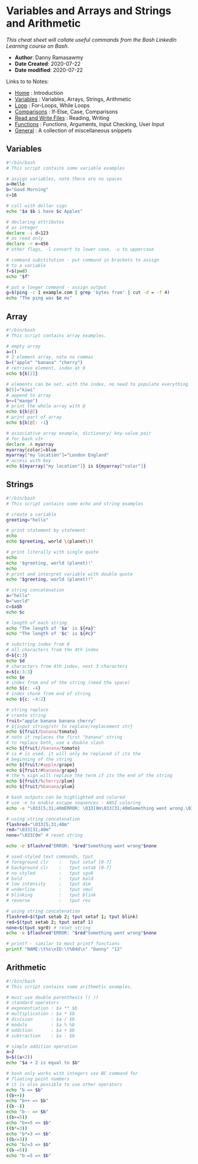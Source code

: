 # Variables and Arrays and Strings and Arithmetic
*This cheat sheet will collate useful commands from the Bash LinkedIn Learning course on Bash.*

- **Author**: Danny Ramasawmy
- **Date Created**: 2020-07-22
- **Date modified**: 2020-07-22

Links to to Notes:
- [Home](./bash_notes) : Introduction  
- [Variables](./bash_notes_variables) : Variables, Arrays, Strings, Arithmetic  
- [Loop](./bash_notes_loops) : For-Loops, While Loops
- [Comparisons](./bash_notes_comparisons) : If-Else, Case, Comparisons
- [Read and Write Files](./bash_notes_rw_files) : Reading, Writing
- [Functions](./bash_notes_functions) : Functions, Arguments, Input Checking, User Input
- [General](./bash_notes_general) : A collection of miscellaneous snippets

## Variables
```bash
#!/bin/bash
# This script contains some variable examples

# assign variables, note there are no spaces
a=Hello
b="Good Morning"
c=16

# call with dollar sign
echo "$a $b i have $c Apples"

# declaring attributes
# as integer
declare -i d=123
# as read only
declare -r e=456
# other flags, -l convert to lower case, -u to uppercase

# command substitution - put command in brackets to assign
# to a variable
f=$(pwd)
echo "$f"

# put a longer command - assign output 
g=$(ping -c 1 example.com | grep 'bytes from' | cut -d = -f 4)
echo "The ping was $e ms"
```

## Array
```bash
#!/bin/bash
# This script contains array examples.

# empty array
a=()
# 3 element array, note no commas
b=("apple" "banana" "cherry")
# retrieve element, index at 0
echo ${b[2]}

# elements can be set, with the index, no need to populate everything
b[5]="kiwi"
# append to array
b+=("mango")
# print the whole array with @
echo ${b[@]}
# print part of array
echo ${b[@]: -1}

# associative array example, dictionary/ key-value pair
# for bash v3+
declare -A myarray
myarray[color]=blue
myarray["my location"]="London England"
# access with key
echo ${myarray["my location"]} is ${myarray["color"]}
```

## Strings
```bash
#!/bin/bash
# This script contains some echo and string examples

# create a variable
greeting="hello"

# print statement by statement
echo
echo $greeting, world \(planet\)!

# print literally with single quote
echo
echo '$greeting, world (planet)!'
echo
# print and interpret variable with double quote
echo "$greeting, world (planet)!"

# string concatenation
a="hello"
b="world"
c=$a$b
echo $c

# length of each string
echo "The length of '$a' is ${#a}"
echo "The length of '$c' is ${#c}"

# substring index from 0
# all characters from the 4th index
d=${c:3}
echo $d
# characters from 4th index, next 3 characters
e=${c:3:3}
echo $e
# index from end of the string (need the space)
echo ${c: -4}
# index chunk from end of string
echo ${c: -4:2}

# string replace
# create string
fruit="apple banana banana cherry"
# ${input string/str to replace/replacement str}
echo ${fruit/banana/tomato}
# note it replaces the first "banana" string
# to replace both, use a double slash
echo ${fruit//banana/tomato}
# is # is used, it will only be replaced if its the 
# beginning of the string
echo ${fruit/#apple/grape}
echo ${fruit/#banana/grape}
# the % sign will replace the term if its the end of the string
echo ${fruit/%cherry/plum}
echo ${fruit/%banana/plum}

# bash outputs can be highlighted and colored
# use -e to enable escape sequences - ANSI coloring
echo -e "\033[5;31;40mERROR: \033[0m\033[31;40mSomething went wrong.\033[0m"

# using string concatenation
flashred="\033[5;31;40m" 
red="\033[31;40m"
none="\033[0m" # reset string

echo -e $flashred"ERROR: "$red"Something went wrong"$none

# used styled text commands, tput
# foreground clr 	:	tput setaf [0-7] 
# background clr 	:   tput setab [0-7]
# no styled 		: 	tput sgv0
# bold 				: 	tput bold
# low intensity 	: 	tput dim
# underline 		: 	tput smul
# blinking 			:	tput blink
# reverse 			: 	tput rev

# using string concatenation
flashred=$(tput setab 2; tput setaf 1; tput blink)
red=$(tput setab 2; tput setaf 1)
none=$(tput sgr0) # reset string
echo -e $flashred"ERROR: "$red"Something went wrong"$none

# printf - similar to most printf functions
printf "NAME:\t%s\nID:\t%04d\n" "Danny" "12"
```

## Arithmetic
```bash
#!/bin/bash
# This script contains some arithmetic examples.

# must use double parenthesis (( ))
# standard operators
# exponentiation : $a ** $b
# multiplication : $a * $b 
# division		 : $a / $b
# modulo 		 : $a % %b
# addition 		 : $a + $b
# subtraction  	 : $a - $b

# simple addition operation
a=2
b=$((a+2))
echo "$a + 2 is equal to $b"

# bash only works with integers use BC command for
# floating point numbers
# it is also possible to use other operators
echo "b => $b"
((b++))
echo "b++ => $b"
((b--))
echo "b-- => $b"
((b+=5))
echo "b+=5 => $b"
((b*=3))
echo "b*=3 => $b"
((b/=3))
echo "b/=3 => $b"
((b-=5))
echo "b-=5 => $b"
```
